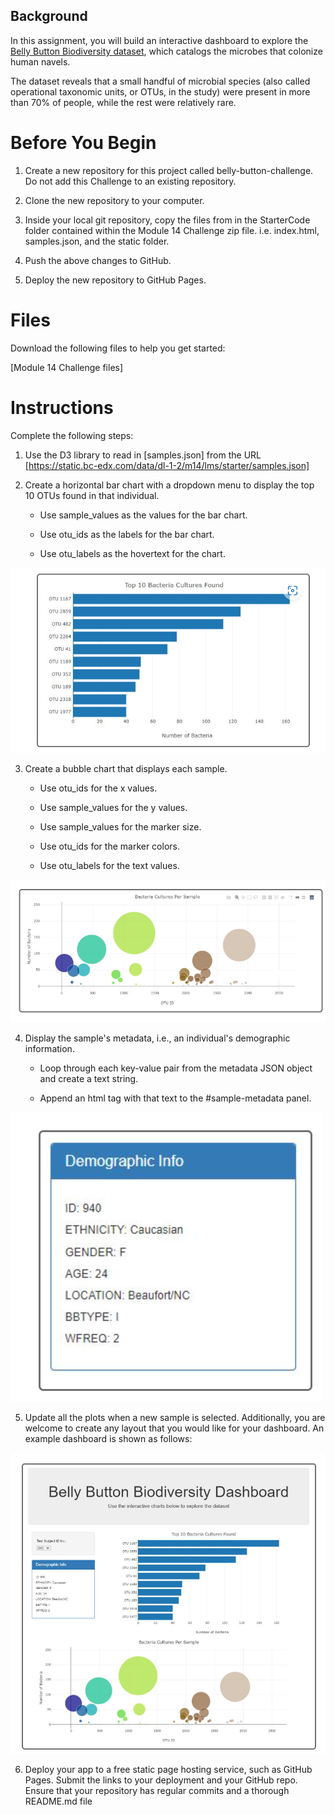 ## Background

In this assignment, you will build an interactive dashboard to explore the [Belly Button Biodiversity dataset](https://robdunnlab.com/projects/belly-button-biodiversity/), which catalogs the microbes that colonize human navels.

The dataset reveals that a small handful of microbial species (also called operational taxonomic units, or OTUs, in the study) were present in more than 70% of people, while the rest were relatively rare.

# Before You Begin
1. Create a new repository for this project called belly-button-challenge. Do not add this Challenge to an existing repository.

2. Clone the new repository to your computer.

3. Inside your local git repository, copy the files from in the StarterCode folder contained within the Module 14 Challenge zip file. i.e. index.html, samples.json, and the static folder.
4. Push the above changes to GitHub.

5. Deploy the new repository to GitHub Pages.

# Files
Download the following files to help you get started:

[Module 14 Challenge files]

# Instructions
Complete the following steps:

1. Use the D3 library to read in [samples.json] from the URL [https://static.bc-edx.com/data/dl-1-2/m14/lms/starter/samples.json]

2. Create a horizontal bar chart with a dropdown menu to display the top 10 OTUs found in that individual.

    - Use sample_values as the values for the bar chart.

    - Use otu_ids as the labels for the bar chart.

    - Use otu_labels as the hovertext for the chart.

![alt text](<Screenshot 2024-09-05 071419.png>)

3. Create a bubble chart that displays each sample.

    - Use otu_ids for the x values.

    - Use sample_values for the y values.

    - Use sample_values for the marker size.

    - Use otu_ids for the marker colors.

    - Use otu_labels for the text values.

![alt text](<Screenshot 2024-09-05 090246.png>)

4. Display the sample's metadata, i.e., an individual's demographic information.

    - Loop through each key-value pair from the metadata JSON object and create a text string.

    - Append an html tag with that text to the #sample-metadata panel.

![alt text](<Screenshot 2024-09-05 090305.png>)

5. Update all the plots when a new sample is selected. Additionally, you are welcome to create any layout that you would like for your dashboard. An example dashboard is shown as follows:

![alt text](<Screenshot 2024-09-05 090324.png>)


6. Deploy your app to a free static page hosting service, such as GitHub Pages. Submit the links to your deployment and your GitHub repo. Ensure that your repository has regular commits and a thorough README.md file